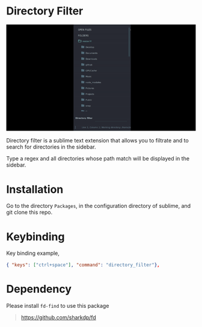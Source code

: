 # Directory Filter

![Animation](animation.gif)

Directory filter is a sublime text extension that allows you to filtrate and to search for directories in the sidebar.

Type a regex and all directories whose path match will be displayed in the sidebar.

# Installation
Go to the directory `Packages`, in the configuration directory of sublime, and git clone this repo.

# Keybinding

Key binding example,
```json
{ "keys": ["ctrl+space"], "command": "directory_filter"},
```

# Dependency
Please install `fd-find` to use this package

> https://github.com/sharkdp/fd
